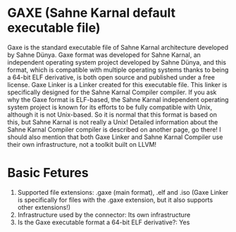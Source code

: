 # GAXE (Sahne Karnal default executable file)
Gaxe is the standard executable file of Sahne Karnal architecture developed by Sahne Dünya. Gaxe format was developed for Sahne Karnal, an independent operating system project developed by Sahne Dünya, and this format, which is compatible with multiple operating systems thanks to being a 64-bit ELF derivative, is both open source and published under a free license. Gaxe Linker is a Linker created for this executable file. This linker is specifically designed for the Sahne Karnal Compiler compiler. If you ask why the Gaxe format is ELF-based, the Sahne Karnal independent operating system project is known for its efforts to be fully compatible with Unix, although it is not Unix-based. So it is normal that this format is based on this, but Sahne Karnal is not really a Unix! Detailed information about the Sahne Karnal Compiler compiler is described on another page, go there! I should also mention that both Gaxe Linker and Sahne Karnal Compiler use their own infrastructure, not a toolkit built on LLVM!

# Basic Fetures
1. Supported file extensions: .gaxe (main format), .elf and .iso (Gaxe Linker is specifically for files with the .gaxe extension, but it also supports other extensions!)
2. Infrastructure used by the connector: Its own infrastructure
3. Is the Gaxe executable format a 64-bit ELF derivative?: Yes
